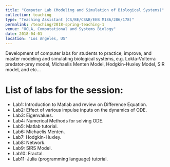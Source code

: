 ```yaml
---
title: "Computer Lab (Modeling and Simulation of Biological Systems)"
collection: teaching
type: "Teaching Assistant (CS/BE/CS&B/EEB M186/286/178)"
permalink: /teaching/2018-spring-teaching-1
venue: "UCLA, Computational and Systems Biology"
date: 2018-04-01
location: "Los Angeles, US"
---
```


Development of computer labs for students to practice, improve, and master modeling and simulating biological systems, e.g. Lokta-Volterra predator-prey model, Michaelis Menten Model, Hodgkin-Huxley Model, SIR model, and etc...

List of labs for the session:
======
- Lab1: Introduction to Matlab and review on Difference Equation.
- Lab2: Effect of various impulse inputs on the dynamics of ODE.
- Lab3: Eigenvalues.
- Lab4: Numerical Methods for solving ODE.
- Lab5: Matlab tutorial.
- Lab6: Michaelis Menten.
- Lab7: Hodgkin-Huxley.
- Lab8: Network.
- Lab9: SIRS Model.
- Lab10: Fractal.
- Lab11: Julia (programming language) tutorial.
